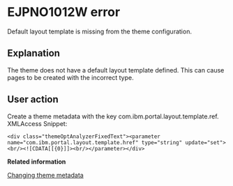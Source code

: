 # EJPNO1012W error

Default layout template is missing from the theme configuration.

## Explanation

The theme does not have a default layout template defined. This can cause pages to be created with the incorrect type.

## User action

Create a theme metadata with the key com.ibm.portal.layout.template.ref. XMLAccess Snippet:

```
<div class="themeOptAnalyzerFixedText"><parameter name="com.ibm.portal.layout.template.href" type="string" update="set"><br/><![CDATA[[{0}]]><br/></parameter></div>
```


**Related information**  


[Changing theme metadata](../dev-theme/themeopt_cust_config_metadata.md)

